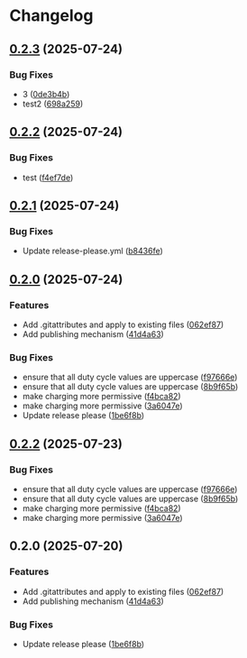 # Changelog

## [0.2.3](https://github.com/acrelle/openeo/compare/v0.2.2...v0.2.3) (2025-07-24)


### Bug Fixes

* 3 ([0de3b4b](https://github.com/acrelle/openeo/commit/0de3b4b5fddce833235ce74724ade984e7c807b8))
* test2 ([698a259](https://github.com/acrelle/openeo/commit/698a259a3b484be65708577289963974458208f7))

## [0.2.2](https://github.com/acrelle/openeo/compare/v0.2.1...v0.2.2) (2025-07-24)


### Bug Fixes

* test ([f4ef7de](https://github.com/acrelle/openeo/commit/f4ef7de56a20f18dba6a90a3360b8008b1c37c15))

## [0.2.1](https://github.com/acrelle/openeo/compare/v0.2.0...v0.2.1) (2025-07-24)


### Bug Fixes

* Update release-please.yml ([b8436fe](https://github.com/acrelle/openeo/commit/b8436fe910fe856a07fe82449d677f7d071cdf61))

## [0.2.0](https://github.com/acrelle/openeo/compare/v0.2.2...v0.2.0) (2025-07-24)


### Features

* Add .gitattributes and apply to existing files ([062ef87](https://github.com/acrelle/openeo/commit/062ef87e925a3fd9b0d380dee9f6b818f7268d85))
* Add publishing mechanism ([41d4a63](https://github.com/acrelle/openeo/commit/41d4a6347dcaaacb347e7ca932fd9e6bf8f38770))


### Bug Fixes

* ensure that all duty cycle values are uppercase ([f97666e](https://github.com/acrelle/openeo/commit/f97666eb667d3ae8bcd45ceaf7a371d3d4922c7b))
* ensure that all duty cycle values are uppercase ([8b9f65b](https://github.com/acrelle/openeo/commit/8b9f65bcf8227c83c20364837c702bf56b6cdf53))
* make charging more permissive ([f4bca82](https://github.com/acrelle/openeo/commit/f4bca8214ff6b3c56d8d1a922d1c5f7f31c10bc0))
* make charging more permissive ([3a6047e](https://github.com/acrelle/openeo/commit/3a6047e4c5b2e4842970cee74caa952d1b47ac77))
* Update release please ([1be6f8b](https://github.com/acrelle/openeo/commit/1be6f8b366f735efb86f74ae8dea9f5b55cf2675))

## [0.2.2](https://github.com/minceheid/openeo/compare/v0.2.1...v0.2.2) (2025-07-23)


### Bug Fixes

* ensure that all duty cycle values are uppercase ([f97666e](https://github.com/minceheid/openeo/commit/f97666eb667d3ae8bcd45ceaf7a371d3d4922c7b))
* ensure that all duty cycle values are uppercase ([8b9f65b](https://github.com/minceheid/openeo/commit/8b9f65bcf8227c83c20364837c702bf56b6cdf53))
* make charging more permissive ([f4bca82](https://github.com/minceheid/openeo/commit/f4bca8214ff6b3c56d8d1a922d1c5f7f31c10bc0))
* make charging more permissive ([3a6047e](https://github.com/minceheid/openeo/commit/3a6047e4c5b2e4842970cee74caa952d1b47ac77))

## 0.2.0 (2025-07-20)


### Features

* Add .gitattributes and apply to existing files ([062ef87](https://github.com/minceheid/openeo/commit/062ef87e925a3fd9b0d380dee9f6b818f7268d85))
* Add publishing mechanism ([41d4a63](https://github.com/minceheid/openeo/commit/41d4a6347dcaaacb347e7ca932fd9e6bf8f38770))


### Bug Fixes

* Update release please ([1be6f8b](https://github.com/minceheid/openeo/commit/1be6f8b366f735efb86f74ae8dea9f5b55cf2675))
